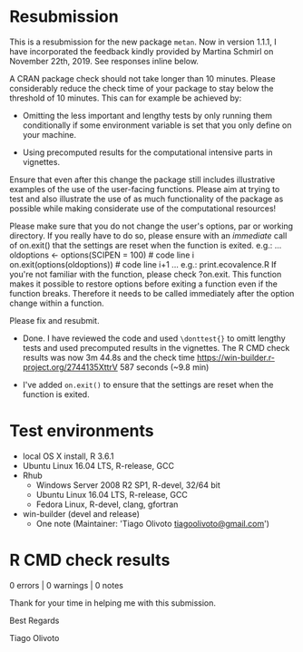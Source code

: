 # Resubmission
This is a resubmission for the new package `metan`. Now in version 1.1.1, I have incorporated the feedback kindly provided by Martina Schmirl on November 22th, 2019. See responses inline below. 

> 
A CRAN package check should not take longer than 10 minutes. Please considerably reduce the check time of your package to stay below the threshold of 10 minutes. This can for example be achieved by:
> 
- Omitting the less important and lengthy tests by only running them conditionally if some environment variable is set that you only define on your machine.
> 
- Using precomputed results for the computational intensive parts in vignettes.
> 
Ensure that even after this change the package still includes illustrative examples of the use of the user-facing functions. Please aim at trying to test and also illustrate the use of as much functionality of the package as possible while making considerate use of the computational resources!
> 
Please make sure that you do not change the user's options, par or working directory. If you really have to do so, please ensure with an *immediate* call of on.exit() that the settings are reset when the function is exited. e.g.:
...
oldoptions <- options(SCIPEN = 100)   # code line i
on.exit(options(oldoptions))          # code line i+1
...
e.g.: print.ecovalence.R
If you're not familiar with the function, please check ?on.exit. This function makes it possible to restore options before exiting a function even if the function breaks. Therefore it needs to be called immediately after the option change within a function.
> 
Please fix and resubmit.



* Done. I have reviewed the code and used `\donttest{}` to omitt lengthy tests and used precomputed results in the vignettes. The R CMD check results was now 3m 44.8s and the check time <https://win-builder.r-project.org/2744135XttrV> 587 seconds (~9.8 min)

* I've added `on.exit()` to ensure that the settings are reset when the function is exited.


# Test environments

- local OS X install, R 3.6.1
- Ubuntu Linux 16.04 LTS, R-release, GCC
- Rhub
   - Windows Server 2008 R2 SP1, R-devel, 32/64 bit
   - Ubuntu Linux 16.04 LTS, R-release, GCC
   - Fedora Linux, R-devel, clang, gfortran
- win-builder (devel and release)
   - One note (Maintainer: 'Tiago Olivoto <tiagoolivoto@gmail.com>')

# R CMD check results
0 errors | 0 warnings | 0 notes


Thank for your time in helping me with this submission.

Best Regards

Tiago Olivoto  

